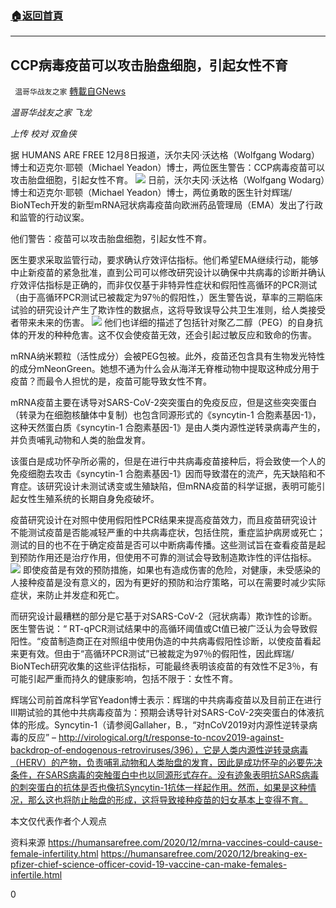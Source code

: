 ###  [:house:返回首頁](https://github.com/ourhimalayas/txt)
---

## CCP病毒疫苗可以攻击胎盘细胞，引起女性不育
` 温哥华战友之家` [轉載自GNews](https://gnews.org/zh-hans/630306/)

*温哥华战友之家 飞龙*

*上传 校对 双鱼侠*

据 HUMANS ARE FREE 12月8日报道，沃尔夫冈·沃达格（Wolfgang Wodarg）博士和迈克尔·耶顿（Michael Yeadon）博士，两位医生警告：CCP病毒疫苗可以攻击胎盘细胞，引起女性不育。
![]()![](https://gnews-media-offload.s3.amazonaws.com/wp-content/uploads/2020/12/08201749/vaccine1.jpg)
日前，沃尔夫冈·沃达格（Wolfgang Wodarg）博士和迈克尔·耶顿（Michael Yeadon）博士，两位勇敢的医生针対辉瑞/ BioNTech开发的新型mRNA冠状病毒疫苗向欧洲药品管理局（EMA）发出了行政和监管的行动议案。

他们警告：疫苗可以攻击胎盘细胞，引起女性不育。

医生要求采取监管行动，要求确认疗效评估指标。他们希望EMA继续行动，能够中止新疫苗的紧急批准，直到公司可以修改研究设计以确保中共病毒的诊断并确认疗效评估指标是正确的，而非仅仅基于非特异性症状和假阳性高循环的PCR测试（由于高循环PCR测试已被裁定为97％的假阳性，）医生警告说，草率的三期临床试验的研究设计产生了欺诈性的数据点，这将导致误导公共卫生准则，给人类接受者带来未来的伤害。
![]()![](https://gnews-media-offload.s3.amazonaws.com/wp-content/uploads/2020/12/08201812/vaccine4.jpg)
他们也详细的描述了包括针对聚乙二醇（PEG）的自身抗体的开发的种种危害。这不仅会使疫苗无效，还会引起过敏反应和致命的伤害。

mRNA纳米颗粒（活性成分）会被PEG包被。此外，疫苗还包含具有生物发光特性的成分mNeonGreen。她想不通为什么会从海洋无脊椎动物中提取这种成分用于疫苗？而最令人担忧的是，疫苗可能导致女性不育。

mRNA疫苗主要在诱导对SARS-CoV-2突突蛋白的免疫反应，但是这些突突蛋白（转录为在细胞核醣体中复制）也包含同源形式的《syncytin-1 合胞素基因-1》，这种天然蛋白质《syncytin-1 合胞素基因-1》是由人类内源性逆转录病毒产生的，并负责哺乳动物和人类的胎盘发育。

该蛋白是成功怀孕所必需的，但是在进行中共病毒疫苗接种后，将会致使一个人的免疫细胞去攻击《syncytin-1 合胞素基因-1》因而导致潜在的流产，先天缺陷和不育症。该研究设计未测试诱变或生殖缺陷，但mRNA疫苗的科学证据，表明可能引起女性生殖系统的长期自身免疫破坏。

疫苗研究设计在对照中使用假阳性PCR结果来提高疫苗效力，而且疫苗研究设计不能测试疫苗是否能减轻严重的中共病毒症状，包括住院，重症监护病房或死亡；测试的目的也不在于确定疫苗是否可以中断病毒传播。这些测试旨在查看疫苗是起到预防作用还是治疗作用，但使用不可靠的测试会导致制造欺诈性的评估指标。
![]()![](https://gnews-media-offload.s3.amazonaws.com/wp-content/uploads/2020/12/08201805/vaccine3.png)
即使疫苗是有效的预防措施，如果也有造成伤害的危险，对健康，未受感染的人接种疫苗是没有意义的，因为有更好的预防和治疗策略，可以在需要时减少实际症状，来防止并发症和死亡。

而研究设计最糟糕的部分是它基于对SARS-CoV-2（冠状病毒）欺诈性的诊断。医生警告说：“ RT-qPCR测试结果中的高循环阈值或Ct值已被广泛认为会导致假阳性。“疫苗制造商正在对照组中使用伪造的中共病毒假阳性诊断，以使疫苗看起来更有效。但由于“高循环PCR测试”已被裁定为97％的假阳性，因此辉瑞/ BioNTech研究收集的这些评估指标，可能最终表明该疫苗的有效性不足3％，有可能引起严重而持久的健康影响，包括不限于：女性不育。

辉瑞公司前首席科学官Yeadon博士表示：辉瑞的中共病毒疫苗以及目前正在进行III期试验的其他中共病毒疫苗为：预期会诱导针对SARS-CoV-2突突蛋白的体液抗体的形成。Syncytin-1（请参阅Gallaher，B.，“对nCoV2019对内源性逆转录病毒的反应” – http://virological.org/t/response-to-ncov2019-against-backdrop-of-endogenous-retroviruses/396），它是人类内源性逆转录病毒（HERV）的产物，负责哺乳动物和人类胎盘的发育，因此是成功怀孕的必要先决条件，在SARS病毒的突触蛋白中也以同源形式存在。没有迹象表明抗SARS病毒的刺突蛋白的抗体是否也像抗Syncytin-1抗体一样起作用。然而，如果是这种情况，那么这也将防止胎盘的形成，这将导致接种疫苗的妇女基本上变得不育。

本文仅代表作者个人观点

资料来源 https://humansarefree.com/2020/12/mrna-vaccines-could-cause-female-infertility.html https://humansarefree.com/2020/12/breaking-ex-pfizer-chief-science-officer-covid-19-vaccine-can-make-females-infertile.html

0
